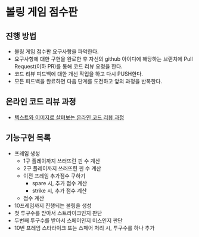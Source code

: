 # 볼링 게임 점수판
## 진행 방법
* 볼링 게임 점수판 요구사항을 파악한다.
* 요구사항에 대한 구현을 완료한 후 자신의 github 아이디에 해당하는 브랜치에 Pull Request(이하 PR)를 통해 코드 리뷰 요청을 한다.
* 코드 리뷰 피드백에 대한 개선 작업을 하고 다시 PUSH한다.
* 모든 피드백을 완료하면 다음 단계를 도전하고 앞의 과정을 반복한다.

## 온라인 코드 리뷰 과정
* [텍스트와 이미지로 살펴보는 온라인 코드 리뷰 과정](https://github.com/next-step/nextstep-docs/tree/master/codereview)

## 기능구현 목록
* 프레임 생성
  * 1구 플레이까지 쓰러뜨린 핀 수 계산
  * 2구 플레이까지 쓰러뜨린 핀 수 계산
  * 이전 프레임 추가점수 구하기
    * spare 시, 추가 점수 계산
    * strike 시, 추가 점수 계산
  * 점수 계산
* 10프레임까지 진행되는 볼링을 생성
* 첫 투구수를 받아서 스트라이크인지 판단
* 두번째 투구수를 받아서 스페어인지 미스인지 판단
* 10번 프레임 스타라이크 또는 스페어 처리 시, 투구수를 하나 추가
